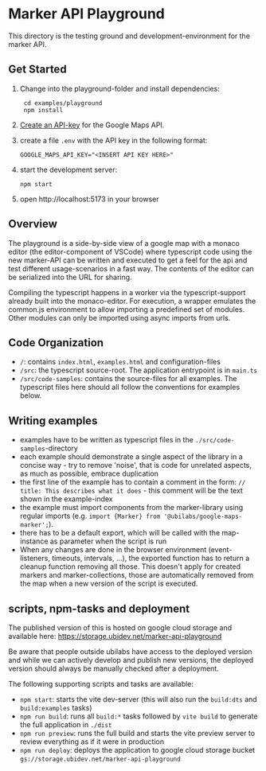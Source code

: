# Marker API Playground

This directory is the testing ground and development-environment for
the marker API.

## Get Started

1. Change into the playground-folder and install dependencies:

        cd examples/playground
        npm install

2. [Create an API-key][gmp_create_apikey] for the Google Maps API.
3. create a file `.env` with the API key in the following format:

       GOOGLE_MAPS_API_KEY="<INSERT API KEY HERE>"

4. start the development server:

       npm start

5. open http://localhost:5173 in your browser

[gmp_create_apikey]: https://developers.google.com/maps/documentation/embed/get-api-key#create-api-keys

## Overview

The playground is a side-by-side view of a google map with a monaco editor (the
editor-component of VSCode) where typescript code using the new
marker-API can be written and executed to get a feel for the api and test
different usage-scenarios in a fast way. The contents of the editor can be
serialized into the URL for sharing.

Compiling the typescript happens in a worker via the typescript-support
already built into the monaco-editor. For execution, a wrapper emulates the
common.js environment to allow importing a predefined set of modules. Other
modules can only be imported using async imports from urls.

## Code Organization

- `/`: contains `index.html`, `examples.html` and configuration-files
- `/src`: the typescript source-root. The application entrypoint is in `main.ts`
- `/src/code-samples`: contains the source-files for all examples. The
  typescript files here should all follow the conventions for examples below.

## Writing examples

- examples have to be written as typescript files in the `./src/code-samples`-directory
- each example should demonstrate a single aspect of the library in a
  concise way - try to remove 'noise', that is code for unrelated aspects,
  as much as possible, embrace duplication
- the first line of the example has to contain a comment in the form:
  `// title: This describes what it does` - this comment will be the text
  shown in the example-index
- the example must import components from the marker-library using regular
  imports (e.g. `import {Marker} from '@ubilabs/google-maps-marker';`).
- there has to be a default export, which will be called with the
  map-instance as parameter when the script is run
- When any changes are done in the browser environment (event-listeners,
  timeouts, intervals, ...), the exported function has to return a cleanup
  function removing all those. This doesn't apply for created markers and
  marker-collections, those are automatically removed from the map when a
  new version of the script is executed.

## scripts, npm-tasks and deployment

The published version of this is hosted on google cloud storage and available
here: https://storage.ubidev.net/marker-api-playground

Be aware that people outside ubilabs have access to the deployed version
and while we can actively develop and publish new versions, the deployed
version should always be manually checked after a deployment.

The following supporting scripts and tasks are available:

- `npm start`: starts the vite dev-server (this will also run the `build:dts`
  and `build:examples` tasks)
- `npm run build`: runs all `build:*` tasks followed by `vite build` to
  generate the full application in `./dist`
- `npm run preview`: runs the full build and starts the vite preview server
  to review everything as if it were in production
- `npm run deploy`: deploys the application to google cloud storage bucket
  `gs://storage.ubidev.net/marker-api-playground`
